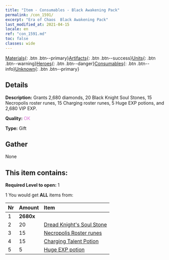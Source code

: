 ```yaml
---
title: "Item - Consumables - Black Awakening Pack"
permalink: /con_1591/
excerpt: "Era of Chaos  Black Awakening Pack"
last_modified_at: 2021-04-15
locale: en
ref: "con_1591.md"
toc: false
classes: wide
---
```

 [Materials](/Items/){: .btn .btn--primary}[Artifacts](/Items/Artifacts/){: .btn .btn--success}[Units](/Items/Units/){: .btn .btn--warning}[Heroes](/Items/Heroes/){: .btn .btn--danger}[Consumables](/Items/Consumables/){: .btn .btn--info}[Unknown](/Items/Unknown/){: .btn .btn--primary}

## Details
 **Description:** Grants 2,680 diamonds, 20 Black Knight Soul Stones, 15 Necropolis roster runes, 15 Charging roster runes, 5 Huge EXP potions, and 2,680 VIP EXP.

 **Quality:** <span style="color: #DA70D6">OK</span>

 **Type:** Gift

## Gather

  None

## This item contains:

 **Required Level to open:** 1

 1 You would get **ALL** items  from:

  | Nr | Amount |     Item    |
  |:---|:-------|:------------|
  | 1 |  **2680x** | <i class="fas fa-gem"/> |  | 
  | 2 | 20 | [Dread Knight's Soul Stone](/Items/unt_302/) |  | 
  | 3 | 15 | [Necropolis Roster runes](/Items/con_755/) |  | 
  | 4 | 15 | [Charging Talent Potion](/Items/con_788/) |  | 
  | 5 | 5 | [Huge EXP potion](/Items/con_703/) |  | 
